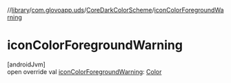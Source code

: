 //[library](../../../index.md)/[com.glovoapp.uds](../index.md)/[CoreDarkColorScheme](index.md)/[iconColorForegroundWarning](icon-color-foreground-warning.md)

# iconColorForegroundWarning

[androidJvm]\
open override val [iconColorForegroundWarning](icon-color-foreground-warning.md): [Color](https://developer.android.com/reference/kotlin/androidx/compose/ui/graphics/Color.html)
